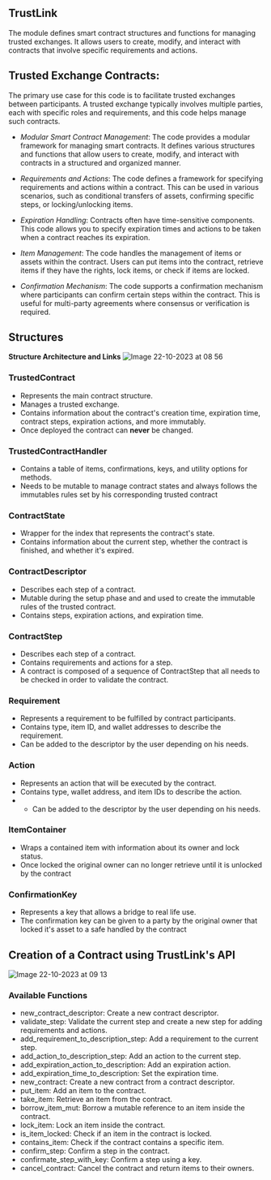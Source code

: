 
## TrustLink 

The module defines smart contract structures and functions for managing trusted exchanges. It allows users to create, modify, and interact with contracts that involve specific requirements and actions.


## Trusted Exchange Contracts: 

The primary use case for this code is to facilitate trusted exchanges between participants. A trusted exchange typically involves multiple parties, each with specific roles and requirements, and this code helps manage such contracts.

- *Modular Smart Contract Management*: The code provides a modular framework for managing smart contracts. It defines various structures and functions that allow users to create, modify, and interact with contracts in a structured and organized manner.

- *Requirements and Actions*: The code defines a framework for specifying requirements and actions within a contract. This can be used in various scenarios, such as conditional transfers of assets, confirming specific steps, or locking/unlocking items.

- *Expiration Handling*: Contracts often have time-sensitive components. This code allows you to specify expiration times and actions to be taken when a contract reaches its expiration.

- *Item Management*: The code handles the management of items or assets within the contract. Users can put items into the contract, retrieve items if they have the rights, lock items, or check if items are locked.

- *Confirmation Mechanism*: The code supports a confirmation mechanism where participants can confirm certain steps within the contract. This is useful for multi-party agreements where consensus or verification is required.


## Structures

**Structure Architecture and Links**
![Image 22-10-2023 at 08 56](https://github.com/GaelCondeLosada/TrustLink/assets/100673718/15eb4dc3-b017-4a4a-96f9-acfe82d94adc)




### TrustedContract
- Represents the main contract structure.
- Manages a trusted exchange.
- Contains information about the contract's creation time, expiration time, contract steps, expiration actions, and more immutably.
- Once deployed the contract can **never** be changed.
### TrustedContractHandler
- Contains a table of items, confirmations, keys, and utility options for methods.
- Needs to be mutable to manage contract states and always follows the immutables rules set by his corresponding trusted contract
### ContractState
- Wrapper for the index that represents the contract's state.
- Contains information about the current step, whether the contract is finished, and whether it's expired.
### ContractDescriptor
- Describes each step of a contract.
- Mutable during the setup phase and and used to create the immutable rules of the trusted contract.
- Contains steps, expiration actions, and expiration time.
### ContractStep
- Describes each step of a contract.
- Contains requirements and actions for a step.
- A contract is composed of a sequence of ContractStep that all needs to be checked in order to validate the contract.
### Requirement
- Represents a requirement to be fulfilled by contract participants.
- Contains type, item ID, and wallet addresses to describe the requirement.
- Can be added to the descriptor by the user depending on his needs.
### Action
- Represents an action that will be executed by the contract.
- Contains type, wallet address, and item IDs to describe the action.
- - Can be added to the descriptor by the user depending on his needs.
### ItemContainer
- Wraps a contained item with information about its owner and lock status.
- Once locked the original owner can no longer retrieve until it is unlocked by the contract
### ConfirmationKey
- Represents a key that allows a bridge to real life use.
- The confirmation key can be given to a party by the original owner that locked it's asset to a safe handled by the contract

## Creation of a Contract using TrustLink's API
![Image 22-10-2023 at 09 13](https://github.com/GaelCondeLosada/TrustLink/assets/100673718/f14667f3-d213-402b-898c-7c0d7059636a)


### Available Functions 

- new_contract_descriptor: Create a new contract descriptor.
- validate_step: Validate the current step and create a new step for adding requirements and actions.
- add_requirement_to_description_step: Add a requirement to the current step.
- add_action_to_description_step: Add an action to the current step.
- add_expiration_action_to_description: Add an expiration action.
- add_expiration_time_to_description: Set the expiration time.
- new_contract: Create a new contract from a contract descriptor.
- put_item: Add an item to the contract.
- take_item: Retrieve an item from the contract.
- borrow_item_mut: Borrow a mutable reference to an item inside the contract.
- lock_item: Lock an item inside the contract.
- is_item_locked: Check if an item in the contract is locked.
- contains_item: Check if the contract contains a specific item.
- confirm_step: Confirm a step in the contract.
- confirmate_step_with_key: Confirm a step using a key.
- cancel_contract: Cancel the contract and return items to their owners.
